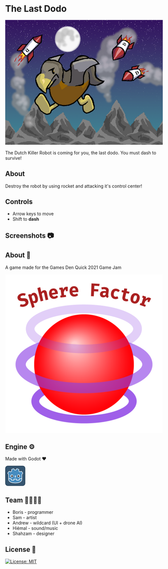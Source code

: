 # The Last Dodo

![cover art](art/cover%20art.png)

The Dutch Killer Robot is coming for you, the last dodo. You must dash to survive!

## About

Destroy the robot by using rocket and attacking it's control center!

## Controls

* Arrow keys to move
* Shift to **dash**

## Screenshots 📷



## About 🔴

A game made for the Games Den Quick 2021 Game Jam

![logo](logo.png)

## Engine ⚙️

Made with Godot :heart: 

![icon](icon.png)

## Team 👨‍👨‍👦‍👦

* Boris - programmer
* Sam - artist
* Andrew - wildcard (UI + drone AI)
* Hiémal - sound/music
* Shahzam - designer



## License 📜

[![License: MIT](https://img.shields.io/badge/License-MIT-blue.svg)](https://opensource.org/licenses/MIT) 
